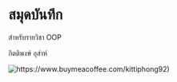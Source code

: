 


# สมุดบันทึก

สำหรับรายวิชา OOP

กิตติพงษ์ อุส่าห์

![https://www.buymeacoffee.com/kittiphong92)](https://www.buymeacoffee.com/kittiphong92)

